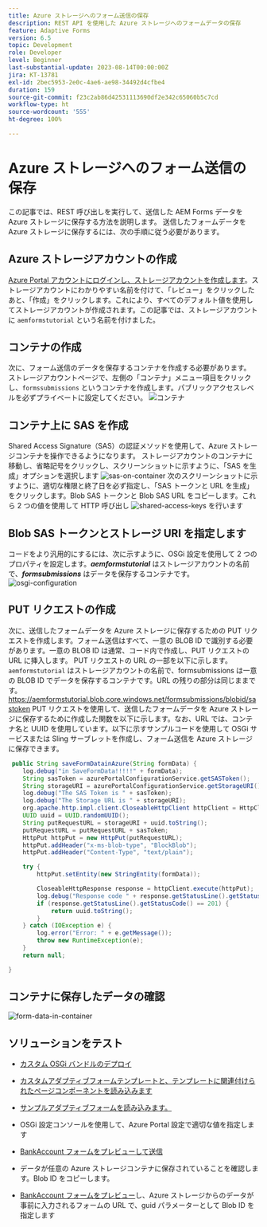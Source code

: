 ```yaml
---
title: Azure ストレージへのフォーム送信の保存
description: REST API を使用した Azure ストレージへのフォームデータの保存
feature: Adaptive Forms
version: 6.5
topic: Development
role: Developer
level: Beginner
last-substantial-update: 2023-08-14T00:00:00Z
jira: KT-13781
exl-id: 2bec5953-2e0c-4ae6-ae98-34492d4cfbe4
duration: 159
source-git-commit: f23c2ab86d42531113690df2e342c65060b5c7cd
workflow-type: ht
source-wordcount: '555'
ht-degree: 100%

---
```


# Azure ストレージへのフォーム送信の保存

この記事では、REST 呼び出しを実行して、送信した AEM Forms データを Azure ストレージに保存する方法を説明します。
送信したフォームデータを Azure ストレージに保存するには、次の手順に従う必要があります。

## Azure ストレージアカウントの作成

[Azure Portal アカウントにログインし、ストレージアカウントを作成します](https://learn.microsoft.com//ja-jp/azure/storage/common/storage-account-create?tabs=azure-portal#create-a-storage-account-1)。ストレージアカウントにわかりやすい名前を付けて、「レビュー」をクリックしたあと、「作成」をクリックします。これにより、すべてのデフォルト値を使用してストレージアカウントが作成されます。この記事では、ストレージアカウントに `aemformstutorial` という名前を付けました。


## コンテナの作成

次に、フォーム送信のデータを保存するコンテナを作成する必要があります。
ストレージアカウントページで、左側の「コンテナ」メニュー項目をクリックし、`formssubmissions` というコンテナを作成します。パブリックアクセスレベルを必ずプライベートに設定してください。
![コンテナ](./assets/new-container.png)

## コンテナ上に SAS を作成

Shared Access Signature（SAS）の認証メソッドを使用して、Azure ストレージコンテナを操作できるようになります。
ストレージアカウントのコンテナに移動し、省略記号をクリックし、スクリーンショットに示すように、「SAS を生成」オプションを選択します
![sas-on-container](./assets/sas-on-container.png)
次のスクリーンショットに示すように、適切な権限と終了日を必ず指定し、「SAS トークンと URL を生成」をクリックします。Blob SAS トークンと Blob SAS URL をコピーします。これら 2 つの値を使用して HTTP 呼び出し
![shared-access-keys](./assets/shared-access-signature.png) を行います


## Blob SAS トークンとストレージ URI を指定します

コードをより汎用的にするには、次に示すように、OSGi 設定を使用して 2 つのプロパティを設定します。_**aemformstutorial**_ はストレージアカウントの名前で、_**formsubmissions**_ はデータを保存するコンテナです。
![osgi-configuration](./assets/azure-portal-osgi-configuration.png)


## PUT リクエストの作成

次に、送信したフォームデータを Azure ストレージに保存するための PUT リクエストを作成します。フォーム送信はすべて、一意の BLOB ID で識別する必要があります。一意の BLOB ID は通常、コード内で作成し、PUT リクエストの URL に挿入します。
PUT リクエストの URL の一部を以下に示します。`aemformstutorial` はストレージアカウントの名前で、formsubmissions は一意の BLOB ID でデータを保存するコンテナです。URL の残りの部分は同じままです。
https://aemformstutorial.blob.core.windows.net/formsubmissions/blobid/sastoken
PUT リクエストを使用して、送信したフォームデータを Azure ストレージに保存するために作成した関数を以下に示します。なお、URL では、コンテナ名と UUID を使用しています。以下に示すサンプルコードを使用して OSGi サービスまたは Sling サーブレットを作成し、フォーム送信を Azure ストレージに保存できます。

```java
 public String saveFormDatainAzure(String formData) {
    log.debug("in SaveFormData!!!!!" + formData);
    String sasToken = azurePortalConfigurationService.getSASToken();
    String storageURI = azurePortalConfigurationService.getStorageURI();
    log.debug("The SAS Token is " + sasToken);
    log.debug("The Storage URL is " + storageURI);
    org.apache.http.impl.client.CloseableHttpClient httpClient = HttpClientBuilder.create().build();
    UUID uuid = UUID.randomUUID();
    String putRequestURL = storageURI + uuid.toString();
    putRequestURL = putRequestURL + sasToken;
    HttpPut httpPut = new HttpPut(putRequestURL);
    httpPut.addHeader("x-ms-blob-type", "BlockBlob");
    httpPut.addHeader("Content-Type", "text/plain");

    try {
        httpPut.setEntity(new StringEntity(formData));

        CloseableHttpResponse response = httpClient.execute(httpPut);
        log.debug("Response code " + response.getStatusLine().getStatusCode());
        if (response.getStatusLine().getStatusCode() == 201) {
            return uuid.toString();
        }
    } catch (IOException e) {
        log.error("Error: " + e.getMessage());
        throw new RuntimeException(e);
    }
    return null;

}
```

## コンテナに保存したデータの確認

![form-data-in-container](./assets/form-data-in-container.png)

## ソリューションをテスト

* [カスタム OSGi バンドルのデプロイ](./assets/SaveAndFetchFromAzure.core-1.0.0-SNAPSHOT.jar)

* [カスタムアダプティブフォームテンプレートと、テンプレートに関連付けられたページコンポーネントを読み込みます](./assets/store-and-fetch-from-azure.zip)

* [サンプルアダプティブフォームを読み込みます。](./assets/bank-account-sample-form.zip)

* OSGi 設定コンソールを使用して、Azure Portal 設定で適切な値を指定します
* [BankAccount フォームをプレビューして送信](http://localhost:4502/content/dam/formsanddocuments/azureportalstorage/bankaccount/jcr:content?wcmmode=disabled)

* データが任意の Azure ストレージコンテナに保存されていることを確認します。Blob ID をコピーします。
* [BankAccount フォームをプレビュー](http://localhost:4502/content/dam/formsanddocuments/azureportalstorage/bankaccount/jcr:content?wcmmode=disabled&amp;guid=dba8ac0b-8be6-41f2-9929-54f627a649f6)し、Azure ストレージからのデータが事前に入力されるフォームの URL で、guid パラメーターとして Blob ID を指定します

